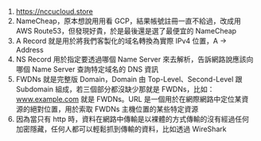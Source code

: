 1. https://nccucloud.store
2. NameCheap，原本想說用用看 GCP，結果帳號註冊一直不給過，改成用 AWS Route53，但發現好貴，於是最後還是選了最便宜的 NameCheap
3. A Record 就是用於將我們客製化的域名轉換為實際 IPv4 位置，A -> Address
4. NS Record 用於指定要透過哪個 Name Server 來去解析，告訴網路說應該向哪個 Name Server 查詢特定域名的 DNS 資訊
5. FWDNs 就是完整版 Domain，Domain 由 Top-Level、Second-Level 跟 Subdomain 組成，若三個部分都沒缺少那就是 FWDNs，比如：www.example.com 就是 FWDNs。URL 是一個用於在網際網路中定位某資源的絕對位置，用於索取 FWDNs 主機位置的某些特定資源
6. 因為當只有 http 時，資料在網路中傳輸是以裸體的方式傳輸的沒有經過任何加密隱藏，任何人都可以輕鬆抓到傳輸的資料，比如透過 WireShark

